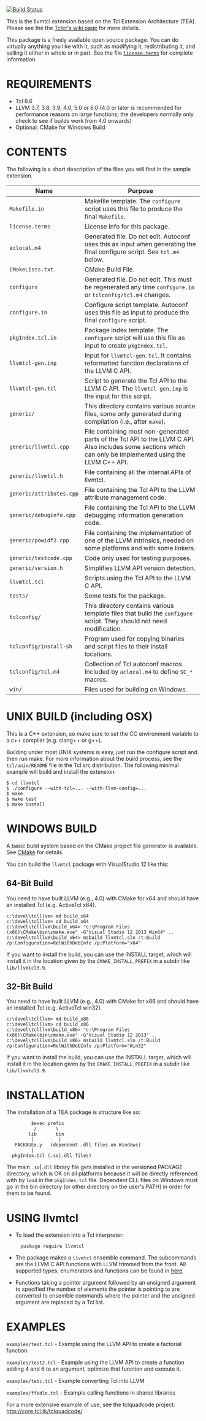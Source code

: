 [![Build Status](https://travis-ci.org/dkfellows/llvmtcl.svg?branch=master)](https://travis-ci.org/dkfellows/llvmtcl)

This is the llvmtcl extension based on the Tcl Extension Architecture (TEA).
Please see the the [Tcler's wiki page](http://wiki.tcl.tk/26308)
for more details.

This package is a freely available open source package.  You can do virtually
anything you like with it, such as modifying it, redistributing it, and selling
it either in whole or in part.  See the file [`license.terms`](./license.terms) for complete
information.

REQUIREMENTS
============

* Tcl 8.6
* LLVM 3.7, 3.8, 3.9, 4.0, 5.0 or 6.0 (4.0 or later is recommended for performance reasons on large functions; the developers normally only check to see if builds work from 4.0 onwards)
* Optional: CMake for Windows Build

CONTENTS
========

The following is a short description of the files you will find in
the sample extension.

| Name | Purpose |
| ---- | ------- |
| `Makefile.in` | Makefile template.  The `configure` script uses this file to produce the final `Makefile`. |
| `license.terms` | License info for this package. |
| `aclocal.m4` | Generated file.  Do not edit.  Autoconf uses this as input when generating the final configure script.  See `tcl.m4` below. |
| `CMakeLists.txt` | CMake Build File. | 
| `configure` | Generated file.  Do not edit.  This must be regenerated any time `configure.in` or `tclconfig/tcl.m4` changes. |
| `configure.in` | Configure script template.  Autoconf uses this file as input to produce the final `configure` script. |
| `pkgIndex.tcl.in` | Package index template.  The `configure` script will use this file as input to create `pkgIndex.tcl`.
| `llvmtcl-gen.inp` | Input for `llvmtcl-gen.tcl`. It contains reformatted function declarations of the LLVM C API. |
| `llvmtcl-gen.tcl` | Script to generate the Tcl API to the LLVM C API. The `llvmtcl-gen.inp` is the input for this script. |
| `generic/` | This directory contains various source files, some only generated during compilation (i.e., after `make`). |
| `generic/llvmtcl.cpp` | File containing most non-generated parts of the Tcl API to the LLVM C API. Also includes some sections which can only be implemented using the LLVM C++ API. |
| `generic/llvmtcl.h` | File containing all the internal APIs of llvmtcl. |
| `generic/attributes.cpp` |  File containing the Tcl API to the LLVM attribute management code. |
| `generic/debuginfo.cpp` |  File containing the Tcl API to the LLVM debugging information generation code. |
| `generic/powidf2.cpp` | File containing the implementation of one of the LLVM intrinsics, needed on some platforms and with some linkers. |
| `generic/testcode.cpp` | Code only used for testing purposes. |
| `generic/version.h` | Simplifies LLVM API version detection. |
| `llvmtcl.tcl` | Scripts using the Tcl API to the LLVM C API. |
| `tests/` | Some tests for the package. |
| `tclconfig/` | This directory contains various template files that build the `configure` script.  They should not need modification. |
| `tclconfig/install-sh` | Program used for copying binaries and script files to their install locations. |
| `tclconfig/tcl.m4` | Collection of Tcl autoconf macros.  Included by `aclocal.m4` to define `SC_*` macros. |
| `win/` | Files used for building on Windows. |

UNIX BUILD (including OSX)
==========================

This is a C++ extension, so make sure to set the CC environment variable to a
c++ compiler (e.g. clang++ or g++).

Building under most UNIX systems is easy, just run the configure script
and then run make. For more information about the build process, see
the `tcl/unix/README` file in the Tcl src distribution. The following minimal
example will build and install the extension:

    $ cd llvmtcl
    $ ./configure --with-tcl=... --with-llvm-config=...
    $ make
    $ make test
    $ make install

WINDOWS BUILD
=============

A basic build system based on the CMake project file generator is available.
See [CMake](http://cmake.org) for details.

You can build the `llvmtcl` package with VisualStudio 12 like this:

64-Bit Build
------------

You need to have built LLVM (e.g., 4.0) with CMake for x64 and should have an installed Tcl (e.g. ActiveTcl x64).

    c:\devel\tclllvm> md build_x64
    c:\devel\tclllvm> cd build_x64
    c:\devel\tclllvm\build_x64> "c:\Program Files (x86)\CMake\bin\cmake.exe" -G"Visual Studio 12 2013 Win64" ..
    c:\devel\tclllvm\build_x64> msbuild llvmtcl.sln /t:Build /p:Configuration=RelWithDebInfo /p:Platform="x64"

If you want to install the build, you can use the INSTALL target, which will install it in the location given
by the `CMAKE_INSTALL_PREFIX` in a subdir like `lib/llvmtcl3.9`.

32-Bit Build
------------
You need to have built LLVM (e.g., 4.0) with CMake for x86 and should have an installed Tcl (e.g. ActiveTcl win32).

    c:\devel\tclllvm> md build_x86
    c:\devel\tclllvm> cd build_x86
    c:\devel\tclllvm\build_x86> "c:\Program Files (x86)\CMake\bin\cmake.exe" -G"Visual Studio 12 2013" ..
    c:\devel\tclllvm\build_x86> msbuild llvmtcl.sln /t:Build /p:Configuration=RelWithDebInfo /p:Platform="Win32"

If you want to install the build, you can use the INSTALL target, which will install it in the location given
by the `CMAKE_INSTALL_PREFIX` in a subdir like `lib/llvmtcl3.9`.

INSTALLATION
============

The installation of a TEA package is structure like so:

             $exec_prefix
              /       \
            lib       bin
             |         |
       PACKAGEx.y   (dependent .dll files on Windows)
             |
      pkgIndex.tcl (.so|.dll files)

The main `.so`|`.dll` library file gets installed in the versioned PACKAGE
directory, which is OK on all platforms because it will be directly
referenced with by `load` in the `pkgIndex.tcl` file.  Dependent DLL files on
Windows must go in the bin directory (or other directory on the user's
PATH) in order for them to be found.

USING llvmtcl
=============

* To load the extension into a Tcl interpreter:

        package require llvmtcl

* The package makes a `llvmtcl` ensemble command. The subcommands are the LLVM C
  API functions with LLVM trimmed from the front. All supported types,
  enumerators and functions can be found in [here](http://github.com/jdc8/llvmtcl/blob/master/llvmtcl-gen.inp).

* Functions taking a pointer argument followed by an unsigned argument to
  specified the number of elements the pointer is pointing to are converted to
  ensemble commands where the pointer and the unsigned argument are replaced by
  a Tcl list.

EXAMPLES
========

`examples/test.tcl` - Example using the LLVM API to create a factorial function

`examples/test2.tcl` - Example using the LLVM API to create a function adding 4 and 6 to an argument, optimize that function and execute it.

`examples/tebc.tcl` - Example converting Tcl into LLVM

`examples/ffidle.tcl` - Example calling functions in shared libraries

For a more extensive example of use, see the tclquadcode project: http://core.tcl.tk/tclquadcode/